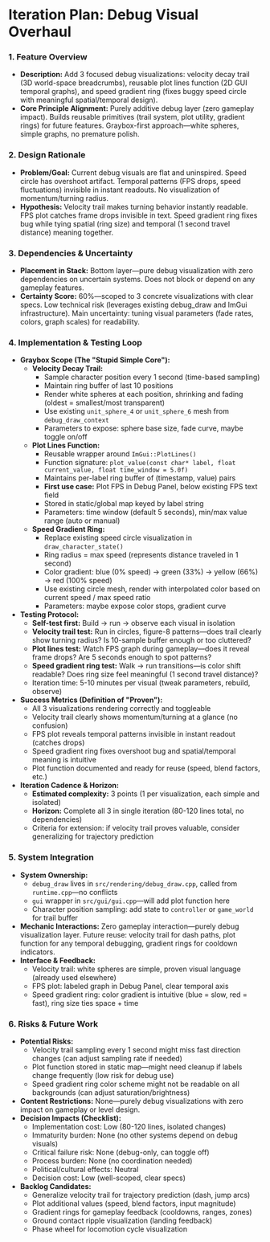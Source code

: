 # Iteration Plan: Debug Visual Overhaul

### 1. Feature Overview

*   **Description:** Add 3 focused debug visualizations: velocity decay trail (3D world-space breadcrumbs), reusable plot lines function (2D GUI temporal graphs), and speed gradient ring (fixes buggy speed circle with meaningful spatial/temporal design).
*   **Core Principle Alignment:** Purely additive debug layer (zero gameplay impact). Builds reusable primitives (trail system, plot utility, gradient rings) for future features. Graybox-first approach—white spheres, simple graphs, no premature polish.

### 2. Design Rationale

*   **Problem/Goal:** Current debug visuals are flat and uninspired. Speed circle has overshoot artifact. Temporal patterns (FPS drops, speed fluctuations) invisible in instant readouts. No visualization of momentum/turning radius.
*   **Hypothesis:** Velocity trail makes turning behavior instantly readable. FPS plot catches frame drops invisible in text. Speed gradient ring fixes bug while tying spatial (ring size) and temporal (1 second travel distance) meaning together.

### 3. Dependencies & Uncertainty

*   **Placement in Stack:** Bottom layer—pure debug visualization with zero dependencies on uncertain systems. Does not block or depend on any gameplay features.
*   **Certainty Score:** 60%—scoped to 3 concrete visualizations with clear specs. Low technical risk (leverages existing debug_draw and ImGui infrastructure). Main uncertainty: tuning visual parameters (fade rates, colors, graph scales) for readability.

### 4. Implementation & Testing Loop

*   **Graybox Scope (The "Stupid Simple Core"):**
    *   **Velocity Decay Trail:**
        *   Sample character position every 1 second (time-based sampling)
        *   Maintain ring buffer of last 10 positions
        *   Render white spheres at each position, shrinking and fading (oldest = smallest/most transparent)
        *   Use existing `unit_sphere_4` or `unit_sphere_6` mesh from `debug_draw_context`
        *   Parameters to expose: sphere base size, fade curve, maybe toggle on/off
    *   **Plot Lines Function:**
        *   Reusable wrapper around `ImGui::PlotLines()`
        *   Function signature: `plot_value(const char* label, float current_value, float time_window = 5.0f)`
        *   Maintains per-label ring buffer of (timestamp, value) pairs
        *   **First use case:** Plot FPS in Debug Panel, below existing FPS text field
        *   Stored in static/global map keyed by label string
        *   Parameters: time window (default 5 seconds), min/max value range (auto or manual)
    *   **Speed Gradient Ring:**
        *   Replace existing speed circle visualization in `draw_character_state()`
        *   Ring radius = max speed (represents distance traveled in 1 second)
        *   Color gradient: blue (0% speed) → green (33%) → yellow (66%) → red (100% speed)
        *   Use existing circle mesh, render with interpolated color based on current speed / max speed ratio
        *   Parameters: maybe expose color stops, gradient curve
*   **Testing Protocol:**
    *   **Self-test first:** Build → run → observe each visual in isolation
    *   **Velocity trail test:** Run in circles, figure-8 patterns—does trail clearly show turning radius? Is 10-sample buffer enough or too cluttered?
    *   **Plot lines test:** Watch FPS graph during gameplay—does it reveal frame drops? Are 5 seconds enough to spot patterns?
    *   **Speed gradient ring test:** Walk → run transitions—is color shift readable? Does ring size feel meaningful (1 second travel distance)?
    *   Iteration time: 5-10 minutes per visual (tweak parameters, rebuild, observe)
*   **Success Metrics (Definition of "Proven"):**
    *   All 3 visualizations rendering correctly and toggleable
    *   Velocity trail clearly shows momentum/turning at a glance (no confusion)
    *   FPS plot reveals temporal patterns invisible in instant readout (catches drops)
    *   Speed gradient ring fixes overshoot bug and spatial/temporal meaning is intuitive
    *   Plot function documented and ready for reuse (speed, blend factors, etc.)
*   **Iteration Cadence & Horizon:**
    *   **Estimated complexity:** 3 points (1 per visualization, each simple and isolated)
    *   **Horizon:** Complete all 3 in single iteration (80-120 lines total, no dependencies)
    *   Criteria for extension: if velocity trail proves valuable, consider generalizing for trajectory prediction

### 5. System Integration

*   **System Ownership:**
    *   `debug_draw` lives in `src/rendering/debug_draw.cpp`, called from `runtime.cpp`—no conflicts
    *   `gui` wrapper in `src/gui/gui.cpp`—will add plot function here
    *   Character position sampling: add state to `controller` or `game_world` for trail buffer
*   **Mechanic Interactions:** Zero gameplay interaction—purely debug visualization layer. Future reuse: velocity trail for dash paths, plot function for any temporal debugging, gradient rings for cooldown indicators.
*   **Interface & Feedback:**
    *   Velocity trail: white spheres are simple, proven visual language (already used elsewhere)
    *   FPS plot: labeled graph in Debug Panel, clear temporal axis
    *   Speed gradient ring: color gradient is intuitive (blue = slow, red = fast), ring size ties space + time

### 6. Risks & Future Work

*   **Potential Risks:**
    *   Velocity trail sampling every 1 second might miss fast direction changes (can adjust sampling rate if needed)
    *   Plot function stored in static map—might need cleanup if labels change frequently (low risk for debug use)
    *   Speed gradient ring color scheme might not be readable on all backgrounds (can adjust saturation/brightness)
*   **Content Restrictions:** None—purely debug visualizations with zero impact on gameplay or level design.
*   **Decision Impacts (Checklist):**
    *   Implementation cost: Low (80-120 lines, isolated changes)
    *   Immaturity burden: None (no other systems depend on debug visuals)
    *   Critical failure risk: None (debug-only, can toggle off)
    *   Process burden: None (no coordination needed)
    *   Political/cultural effects: Neutral
    *   Decision cost: Low (well-scoped, clear specs)
*   **Backlog Candidates:**
    *   Generalize velocity trail for trajectory prediction (dash, jump arcs)
    *   Plot additional values (speed, blend factors, input magnitude)
    *   Gradient rings for gameplay feedback (cooldowns, ranges, zones)
    *   Ground contact ripple visualization (landing feedback)
    *   Phase wheel for locomotion cycle visualization
